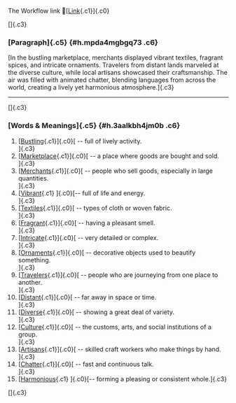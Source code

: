 The Workflow link
👏[[Link](https://www.google.com/url?q=http://www.google.com&sa=D&source=editors&ust=1760701476690284&usg=AOvVaw3vJWkWXaUbRF1A1iac5-ae){.c1}]{.c0}

[]{.c3}

### [Paragraph]{.c5} {#h.mpda4mgbgq73 .c6}

[In the bustling marketplace, merchants displayed vibrant textiles,
fragrant spices, and intricate ornaments. Travelers from distant lands
marveled at the diverse culture, while local artisans showcased their
craftsmanship. The air was filled with animated chatter, blending
languages from across the world, creating a lively yet harmonious
atmosphere.]{.c3}

------------------------------------------------------------------------

[]{.c3}

### [Words & Meanings]{.c5} {#h.3aalkbh4jm0b .c6}

1.  [[Bustling](https://www.google.com/url?q=http://www.google.com&sa=D&source=editors&ust=1760701476692416&usg=AOvVaw1595Is04cLW87yZ_GPCs_0){.c1}]{.c0}[ --
    full of lively activity.\
    ]{.c3}
2.  [[Marketplace](https://www.google.com/url?q=http://www.google.com&sa=D&source=editors&ust=1760701476692811&usg=AOvVaw3V4irSJ8BRBAkndn3lHj1V){.c1}]{.c0}[ --
    a place where goods are bought and sold.\
    ]{.c3}
3.  [[Merchants](https://www.google.com/url?q=http://www.google.com&sa=D&source=editors&ust=1760701476693175&usg=AOvVaw22p2Q-gHquo1BeSM85DLk2){.c1}]{.c0}[ --
    people who sell goods, especially in large quantities.\
    ]{.c3}
4.  [[Vibrant](https://www.google.com/url?q=http://www.google.com&sa=D&source=editors&ust=1760701476693598&usg=AOvVaw39ZSGvK3U6ODQMKWlLv-Q_){.c1}
    ]{.c0}[-- full of life and energy.\
    ]{.c3}
5.  [[Textiles](https://www.google.com/url?q=http://www.google.com&sa=D&source=editors&ust=1760701476693879&usg=AOvVaw0IzyvGXOIF9dlkPtJaSiwI){.c1}]{.c0}[ --
    types of cloth or woven fabric.\
    ]{.c3}
6.  [[Fragrant](https://www.google.com/url?q=http://www.google.com&sa=D&source=editors&ust=1760701476694106&usg=AOvVaw3PFg2A-v_4nC_hiVsiWCdF){.c1}]{.c0}[ --
    having a pleasant smell.\
    ]{.c3}
7.  [[Intricate](https://www.google.com/url?q=http://www.google.com&sa=D&source=editors&ust=1760701476694329&usg=AOvVaw0wmE0wZAlRkI52rPp_PEXi){.c1}]{.c0}[ --
    very detailed or complex.\
    ]{.c3}
8.  [[Ornaments](https://www.google.com/url?q=http://www.google.com&sa=D&source=editors&ust=1760701476694529&usg=AOvVaw15blO63iMvwGLp5XG5RyiW){.c1}]{.c0}[ --
    decorative objects used to beautify something.\
    ]{.c3}
9.  [[Travelers](https://www.google.com/url?q=http://www.google.com&sa=D&source=editors&ust=1760701476694752&usg=AOvVaw00HWVgjj_QshsngFQ1BLrQ){.c1}]{.c0}[ --
    people who are journeying from one place to another.\
    ]{.c3}
10. [[Distant](https://www.google.com/url?q=http://www.google.com&sa=D&source=editors&ust=1760701476694977&usg=AOvVaw3LqLaeiV8ddA8zOiFY4-bs){.c1}]{.c0}[ --
    far away in space or time.\
    ]{.c3}
11. [[Diverse](https://www.google.com/url?q=http://www.google.com&sa=D&source=editors&ust=1760701476695155&usg=AOvVaw2fQSSlSjbiU6ZmyCSZTU8r){.c1}]{.c0}[ --
    showing a great deal of variety.\
    ]{.c3}
12. [[Culture](https://www.google.com/url?q=http://www.google.com&sa=D&source=editors&ust=1760701476695363&usg=AOvVaw2mcJmpMWxyAHXQhT5dg5BB){.c1}]{.c0}[ --
    the customs, arts, and social institutions of a group.\
    ]{.c3}
13. [[Artisans](https://www.google.com/url?q=http://www.google.com&sa=D&source=editors&ust=1760701476695610&usg=AOvVaw3F1R71cBorFFXB-v-M4Sfo){.c1}]{.c0}[ --
    skilled craft workers who make things by hand.\
    ]{.c3}
14. [[Chatter](https://www.google.com/url?q=http://www.google.com&sa=D&source=editors&ust=1760701476695880&usg=AOvVaw3p28ZETZGEdmym0D1yw-VV){.c1}]{.c0}[ --
    fast and continuous talk.\
    ]{.c3}
15. [[Harmonious](https://www.google.com/url?q=http://www.google.com&sa=D&source=editors&ust=1760701476696120&usg=AOvVaw06Fc8g2_ArWaknI7eqLD_n){.c1}
    ]{.c0}[-- forming a pleasing or consistent whole.]{.c3}

[]{.c3}
